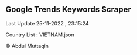 

## Google Trends Keywords Scraper 
 
Last Update 25-11-2022 , 23:15:24

Country List :
VIETNAM.json



© Abdul Muttaqin 
